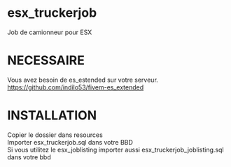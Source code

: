 # esx_truckerjob
Job de camionneur pour ESX

# NECESSAIRE
Vous avez besoin de es_estended sur votre serveur.<br>
https://github.com/indilo53/fivem-es_extended

# INSTALLATION
Copier le dossier dans resources<br>
Importer esx_truckerjob.sql dans votre BBD<br>
Si vous utilitez le esx_joblisting importer aussi esx_truckerjob_joblisting.sql dans votre bbd
